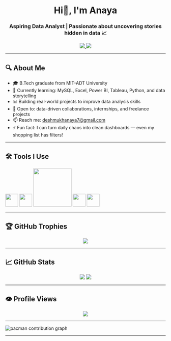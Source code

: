 <h1 align="center">Hi👋, I'm Anaya </h1>
<h3 align="center">Aspiring Data Analyst | Passionate about uncovering stories hidden in data 📈</h3>

<p align="center">
  <a href="https://www.datascienceportfol.io/deshmukhanaya7" target="_blank">
    <img src="https://img.shields.io/badge/Portfolio-Visit-blue?style=for-the-badge&logo=google-chrome" />
  </a>
  <a href="https://www.linkedin.com/in/anayadeshmukh/" target="_blank">
    <img src="https://img.shields.io/badge/LinkedIn-Anaya%20Deshmukh-blue?style=for-the-badge&logo=linkedin" />
  </a>
</p>

---

## 🔍 About Me
- 🎓 B.Tech graduate from MIT-ADT University  
- 🌱 Currently learning: MySQL, Excel, Power BI, Tableau, Python, and data storytelling  
- 📊 Building real-world projects to improve data analysis skills  
- 🤝 Open to: data-driven collaborations, internships, and freelance projects  
- 📫 Reach me: deshmukhanaya7@gmail.com
- ⚡ Fun fact:  I can turn daily chaos into clean dashboards — even my shopping list has filters!

---
## 🛠️ Tools I Use

<p align="left">
  <img src="https://cdn.jsdelivr.net/gh/devicons/devicon/icons/python/python-original.svg" width="40" />
  <img src="https://cdn.jsdelivr.net/gh/devicons/devicon/icons/mysql/mysql-original.svg" width="40" />
  <img src="https://upload.wikimedia.org/wikipedia/commons/4/4b/Tableau_Logo.png" width="120" />
  <img src="https://upload.wikimedia.org/wikipedia/commons/c/cf/New_Power_BI_Logo.svg" width="40" />
  <img src="https://cdn.jsdelivr.net/gh/devicons/devicon/icons/github/github-original.svg" width="40" />
</p>

---

## 🏆 GitHub Trophies
<p align="center">
  <img src="https://github-profile-trophy.vercel.app/?username=AnayaDeshmukh&theme=flat&no-frame=true&margin-w=5&column=9" />
</p>

---

## 📈 GitHub Stats
<p align="center">
  <img src="https://github-readme-stats.vercel.app/api?username=AnayaDeshmukh&show_icons=true&theme=tokyonight" />
  <img src="https://github-readme-streak-stats.herokuapp.com/?user=AnayaDeshmukh&theme=tokyonight" />
</p>

---
## 👁️ Profile Views
<p align="center">
  <img src="https://komarev.com/ghpvc/?username=AnayaDeshmukh&label=Visitors&style=flat&color=blue" />
</p>

---

<picture>
  <source media="(prefers-color-scheme: dark)" srcset="https://raw.githubusercontent.com/AnayaDeshmukh/AnayaDeshmukh/output/pacman-contribution-graph-dark.svg">
  <source media="(prefers-color-scheme: light)" srcset="https://raw.githubusercontent.com/AnayaDeshmukh/AnayaDeshmukh/output/pacman-contribution-graph.svg">
  <img alt="pacman contribution graph" src="https://raw.githubusercontent.com/AnayaDeshmukh/AnayaDeshmukh/output/pacman-contribution-graph.svg">
</picture>

---

